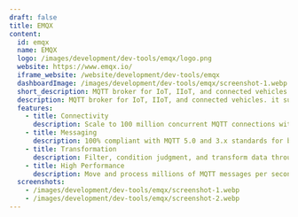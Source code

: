 ```yaml
---
draft: false
title: EMQX
content:
  id: emqx
  name: EMQX
  logo: /images/development/dev-tools/emqx/logo.png
  website: https://www.emqx.io/
  iframe_website: /website/development/dev-tools/emqx
  dashboardImage: /images/development/dev-tools/emqx/screenshot-1.webp
  short_description: MQTT broker for IoT, IIoT, and connected vehicles. it supports multiple open standard protocols like MQTT, HTTP, QUIC, and WebSocket.
  description: MQTT broker for IoT, IIoT, and connected vehicles. it supports multiple open standard protocols like MQTT, HTTP, QUIC, and WebSocket. It’s 100% compliant with MQTT 5.0 and 3.x standard and secures bi-directional communication with MQTT over TLS/SSL and various authentication mechanisms.
  features:
    - title: Connectivity
      description: Scale to 100 million concurrent MQTT connections with a single EMQX 5.0 cluster.
    - title: Messaging
      description: 100% compliant with MQTT 5.0 and 3.x standards for better scalability, security, and reliability.
    - title: Transformation
      description: Filter, condition judgment, and transform data through a powerful SQL-based rule engine.
    - title: High Performance
      description: Move and process millions of MQTT messages per second in a single broker.
  screenshots:
    - /images/development/dev-tools/emqx/screenshot-1.webp
    - /images/development/dev-tools/emqx/screenshot-2.webp
---
```

